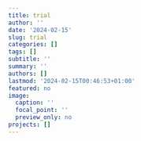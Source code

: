 ```yaml
---
title: trial
author: ''
date: '2024-02-15'
slug: trial
categories: []
tags: []
subtitle: ''
summary: ''
authors: []
lastmod: '2024-02-15T00:46:53+01:00'
featured: no
image:
  caption: ''
  focal_point: ''
  preview_only: no
projects: []
---
```

